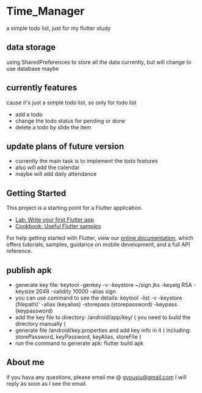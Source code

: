 # Time_Manager

a simple todo list, just for my flutter study

## data storage
using SharedPreferences to store all the data currently, but will change to use database maybe

## currently features
cause it's just a simple todo list, so only for todo list
  * add a todo
  * change the todo status for pending or done
  * delete a todo by slide the item

## update plans of future version
  * currently the main task is to implement the todo features
  * also will add the calendar
  * maybe will add daily attendance

## Getting Started
This project is a starting point for a Flutter application.
- [Lab: Write your first Flutter app](https://flutter.dev/docs/get-started/codelab)
- [Cookbook: Useful Flutter samples](https://flutter.dev/docs/cookbook)

For help getting started with Flutter, view our
[online documentation](https://flutter.dev/docs), which offers tutorials,
samples, guidance on mobile development, and a full API reference.

## publish apk
 * generate key file: keytool -genkey -v -keystore ~/sign.jks -keyalg RSA -keysize 2048 -validity 10000 -alias sign
 * you can use command to see the details: keytool -list -v -keystore (filepath)' -alias (keyalias) -storepass (storepassword) -keypass (keypassword)
 * add the key file to directory: /android/app/key/  ( you need to build the directory manually )
 * generate file /android/key.properties and add key info in it ( including: storePassword, keyPassword, keyAlias, storeFile )
 * run the command to generate apk: flutter build apk

## About me
if you hava any questions, please email me @ gvousiu@gmail.com
I will reply as soon as I see the email.
